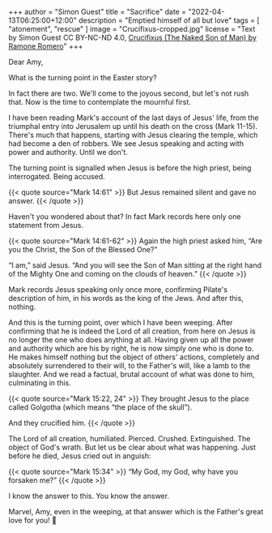 +++
author = "Simon Guest"
title = "Sacrifice"
date = "2022-04-13T06:25:00+12:00"
description = "Emptied himself of all but love"
tags = [ "atonement", "rescue" ]
image = "Crucifixus-cropped.jpg"
license = "Text by Simon Guest CC BY-NC-ND 4.0, [Crucifixus (The Naked Son of Man) by Ramone Romero](http://art-for-jesus.blogspot.com/2008/04/crucifixus-naked-son-of-man.html)"
+++

Dear Amy,

What is the turning point in the Easter story?

In fact there are two. We'll come to the joyous second, but let's not rush that. Now is the time to contemplate the mournful first.

I have been reading Mark's account of the last days of Jesus' life, from the triumphal entry into Jerusalem up until his death on the cross (Mark 11-15). There's much that happens, starting with Jesus clearing the temple, which had become a den of robbers. We see Jesus speaking and acting with power and authority. Until we don't.

The turning point is signalled when Jesus is before the high priest, being interrogated. Being accused.

{{< quote source="Mark 14:61" >}}
But Jesus remained silent and gave no answer.
{{< /quote >}}

Haven't you wondered about that? In fact Mark records here only one statement from Jesus.

{{< quote source="Mark 14:61-62" >}}
Again the high priest asked him, “Are you the Christ, the Son of the Blessed One?”

“I am,” said Jesus. “And you will see the Son of Man sitting at the right hand of the Mighty One and coming on the clouds of heaven.”
{{< /quote >}}

Mark records Jesus speaking only once more, confirming Pilate's description of him, in his words as the king of the Jews. And after this, nothing.

And this is the turning point, over which I have been weeping. After confirming that he is indeed the Lord of all creation, from here on Jesus is no longer the one who does anything at all. Having given up all the power and authority which are his by right, he is now simply one who is done to. He makes himself nothing but the object of others' actions, completely and absolutely surrendered to their will, to the Father's will, like a lamb to the slaughter. And we read a factual, brutal account of what was done to him, culminating in this.

{{< quote source="Mark 15:22, 24" >}}
They brought Jesus to the place called Golgotha (which means “the place of the skull”).

And they crucified him.
{{< /quote >}}

The Lord of all creation, humiliated. Pierced. Crushed. Extinguished. The object of God's wrath. But let us be clear about what was happening. Just before he died, Jesus cried out in anguish:

{{< quote source="Mark 15:34" >}}
“My God, my God, why have you forsaken me?”
{{< /quote >}}

I know the answer to this. You know the answer.

Marvel, Amy, even in the weeping, at that answer which is the Father's great love for you! 🙏

